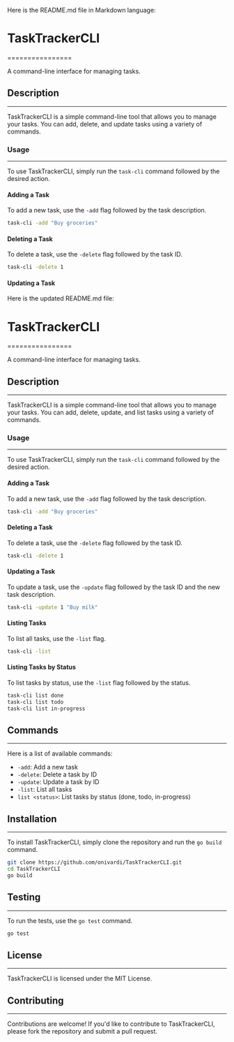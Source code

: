 

Here is the README.md file in Markdown language:


# TaskTrackerCLI
================


A command-line interface for managing tasks.


## Description
---------------


TaskTrackerCLI is a simple command-line tool that allows you to manage your tasks. You can add, delete, and update tasks using a variety of commands.


### Usage
---------


To use TaskTrackerCLI, simply run the `task-cli` command followed by the desired action.


#### Adding a Task

To add a new task, use the `-add` flag followed by the task description.

```bash
task-cli -add "Buy groceries"
```

#### Deleting a Task

To delete a task, use the `-delete` flag followed by the task ID.

```bash
task-cli -delete 1
```

#### Updating a Task



Here is the updated README.md file:


# TaskTrackerCLI
================


A command-line interface for managing tasks.


## Description
---------------


TaskTrackerCLI is a simple command-line tool that allows you to manage your tasks. You can add, delete, update, and list tasks using a variety of commands.


### Usage
---------


To use TaskTrackerCLI, simply run the `task-cli` command followed by the desired action.


#### Adding a Task

To add a new task, use the `-add` flag followed by the task description.

```bash
task-cli -add "Buy groceries"
```

#### Deleting a Task

To delete a task, use the `-delete` flag followed by the task ID.

```bash
task-cli -delete 1
```

#### Updating a Task

To update a task, use the `-update` flag followed by the task ID and the new task description.

```bash
task-cli -update 1 "Buy milk"
```

#### Listing Tasks

To list all tasks, use the `-list` flag.

```bash
task-cli -list
```

#### Listing Tasks by Status

To list tasks by status, use the `-list` flag followed by the status.

```bash
task-cli list done
task-cli list todo
task-cli list in-progress
```

## Commands
------------


Here is a list of available commands:


* `-add`: Add a new task
* `-delete`: Delete a task by ID
* `-update`: Update a task by ID
* `-list`: List all tasks
* `list <status>`: List tasks by status (done, todo, in-progress)

## Installation
---------------


To install TaskTrackerCLI, simply clone the repository and run the `go build` command.

```bash
git clone https://github.com/onivardi/TaskTrackerCLI.git
cd TaskTrackerCLI
go build
```

## Testing
-----------


To run the tests, use the `go test` command.

```bash
go test
```

## License
---------


TaskTrackerCLI is licensed under the MIT License.

## Contributing
------------


Contributions are welcome! If you'd like to contribute to TaskTrackerCLI, please fork the repository and submit a pull request.
